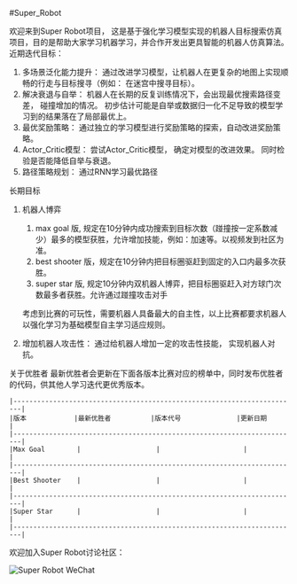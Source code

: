 #Super_Robot

  欢迎来到Super Robot项目， 这是基于强化学习模型实现的机器人目标搜索仿真项目，目的是帮助大家学习机器学习，并合作开发出更具智能的机器人仿真算法。
  近期迭代目标：
  1. 多场景泛化能力提升： 通过改进学习模型，让机器人在更复杂的地图上实现顺畅的行走与目标搜寻（例如： 在迷宫中搜寻目标）。
  2. 解决衰退与自举： 机器人在长期的反复训练情况下，会出现最优搜索路径变差， 碰撞增加的情况。 初步估计可能是自举或数据归一化不足导致的模型学习到的结果落在了局部最优上。
  3. 最优奖励策略： 通过独立的学习模型进行奖励策略的探索，自动改进奖励策略。
  4. Actor_Critic模型： 尝试Actor_Critic模型， 确定对模型的改进效果。 同时检验是否能降低自举与衰退。
  5. 路径策略规划： 通过RNN学习最优路径

  长期目标
  1. 机器人博弈
     1. max goal 版, 规定在10分钟内成功搜索到目标次数（踫撞按一定系数减少）最多的模型获胜，允许增加技能，例如：加速等。以视频发到社区为准。
     2. best shooter 版，规定在10分钟内把目标圈驱赶到固定的入口内最多次获胜。
     3. super star 版, 规定10分钟内双机器人博弈，把目标圈驱赶入对方球门次数最多者获胜。允许通过踫撞攻击对手
     
     考虑到比赛的可玩性，需要机器人具备最大的自主性，以上比赛都要求机器人以强化学习为基础模型自主学习适应规则。
        
  3. 增加机器人攻击性： 通过给机器人增加一定的攻击性技能， 实现机器人对抗。

  关于优胜者
    最新优胜者会更新在下面各版本比赛对应的榜单中，同时发布优胜者的代码，供其他人学习迭代更优秀版本。

    |------------------------------------------------------------------------|
    |版本            |最新优胜者          |版本代号              |更新日期      |  
    |------------------------------------------------------------------------|
    |Max Goal        |                   |                     |             |
    |------------------------------------------------------------------------|
    |Best Shooter    |                   |                     |             |
    |------------------------------------------------------------------------|
    |Super Star      |                   |                     |             |
    |------------------------------------------------------------------------|
  
欢迎加入Super Robot讨论社区：

![Super Robot WeChat](https://github.com/MichaelMGL1573/Super_Robot/assets/153053425/c58c5169-5559-479c-ba93-e215138dca92)
